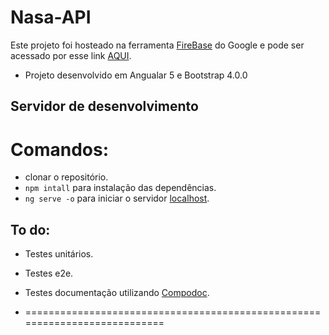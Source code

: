 # Nasa-API

Este projeto foi hosteado na ferramenta [FireBase](https://firebase.google.com/?hl=pt-br) do Google e pode ser acessado por esse link [AQUI](https://asteroids-79f7a.firebaseapp.com/asteroids).

* Projeto desenvolvido em Angualar 5 e Bootstrap 4.0.0

## Servidor de desenvolvimento

# Comandos:

* clonar o repositório.
* `npm intall` para instalação das dependências.
* `ng serve -o` para iniciar o servidor [localhost]('http://localhost:4200').

## To do:

* Testes unitários.
* Testes e2e.
* Testes documentação utilizando [Compodoc](https://github.com/compodoc/compodoc).

* ===========================================================================
